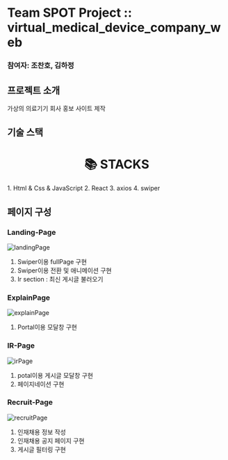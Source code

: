 # Team SPOT Project :: virtual_medical_device_company_web

### 참여자: 조찬호, 김하정

## 프로젝트 소개

<p align="justify">
가상의 의료기기 회사 홍보 사이트 제작
</p>

## 기술 스택

<div align=center><h1>📚 STACKS</h1></div>
1. Html & Css & JavaScript
2. React
3. axios
4. swiper

## 페이지 구성

### Landing-Page

![landingPage](https://user-images.githubusercontent.com/105937460/185781380-33850153-0d89-45eb-b40d-8f79ddb2870b.gif)

1. Swiper이용 fullPage 구현
2. Swiper이용 전환 및 애니메이션 구현
3. Ir section : 최신 게시글 불러오기

### ExplainPage

![explainPage](https://user-images.githubusercontent.com/105937460/185781355-ee7d7843-4b65-4fb6-8ad0-5eff0a7ee9c8.gif)

1. Portal이용 모달창 구현

### IR-Page

![irPage](https://user-images.githubusercontent.com/105937460/185781339-802b2056-c621-4bb9-a446-ab58005b3d4f.gif)

1. potal이용 게시글 모달창 구현
2. 페이지네이션 구현

### Recruit-Page

![recruitPage](https://user-images.githubusercontent.com/105937460/185783880-fb28ec60-f518-4d02-b8c1-a3ed96349a15.gif)

1. 인재채용 정보 작성
2. 인재채용 공지 페이지 구현
3. 게시글 필터링 구현
